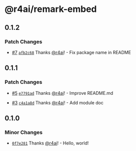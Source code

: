 # @r4ai/remark-embed

## 0.1.2

### Patch Changes

- [#7](https://github.com/r4ai/remark-embed/pull/7) [`afb2c68`](https://github.com/r4ai/remark-embed/commit/afb2c688dbdd9290835626020227b5e2af6219b3) Thanks [@r4ai](https://github.com/r4ai)! - Fix package name in README

## 0.1.1

### Patch Changes

- [#5](https://github.com/r4ai/remark-embed/pull/5) [`e7791ad`](https://github.com/r4ai/remark-embed/commit/e7791add6216688ac191cc39b7b3535c2c4daf79) Thanks [@r4ai](https://github.com/r4ai)! - Improve README.md

- [#3](https://github.com/r4ai/remark-embed/pull/3) [`c4a1a8d`](https://github.com/r4ai/remark-embed/commit/c4a1a8da178ed7a6124b9a98581ca74b5c243aea) Thanks [@r4ai](https://github.com/r4ai)! - Add module doc

## 0.1.0

### Minor Changes

- [`0f7e281`](https://github.com/r4ai/remark-embed/commit/0f7e28159071fdab3f083a3bba5cc472a97731aa) Thanks [@r4ai](https://github.com/r4ai)! - Hello, world!
